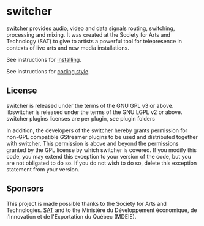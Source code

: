 switcher
========

[switcher](https://github.com/sat-metalab/switcher) provides audio, video and data signals routing, switching, processing and mixing. It was created at the Society for Arts and Technology (SAT) to give to artists a powerful tool for telepresence in contexts of live arts and new media installations.

See instructions for [installing](INSTALL.md).

See instructions for [coding style](CODING.md).

License
-------
switcher is released under the terms of the GNU GPL v3 or above.
libswitcher is released under the terms of the GNU LGPL v2 or above.
switcher plugins licenses are per plugin, see plugin folders

In addition, the developers of the switcher hereby grants permission for non-GPL compatible GStreamer plugins to be used and distributed together with switcher. This permission is above and beyond the permissions granted by the GPL license by which switcher is covered. If you modify this code, you may extend this exception to your version of the code, but you are not obligated to do so. If you do not wish to do so, delete this exception statement from your version.
 
Sponsors
--------
This project is made possible thanks to the Society for Arts and Technologies. [SAT](http://www.sat.qc.ca/) and to the Ministère du Développement économique, de l'Innovation et de l'Exportation du Québec (MDEIE).


